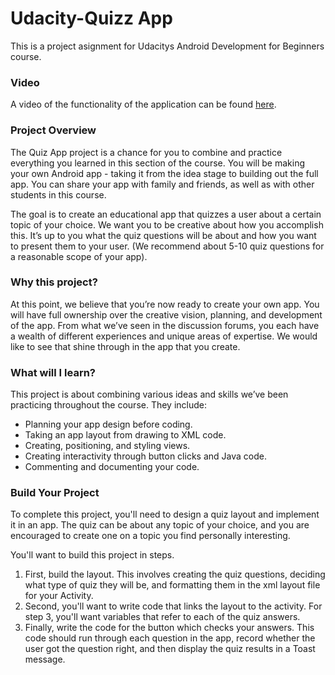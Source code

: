 # Udacity-Quizz App

This is a project asignment for Udacitys Android Development for Beginners course.

### Video
A video of the functionality of the application can be found [here](https://youtu.be/icfdMuR0VtA).

### Project Overview
The Quiz App project is a chance for you to combine and practice everything you learned in this section of the course. You will be making your own Android app - taking it from the idea stage to building out the full app. You can share your app with family and friends, as well as with other students in this course.

The goal is to create an educational app that quizzes a user about a certain topic of your choice. We want you to be creative about how you accomplish this. It’s up to you what the quiz questions will be about and how you want to present them to your user. (We recommend about 5-10 quiz questions for a reasonable scope of your app).

### Why this project?
At this point, we believe that you’re now ready to create your own app. You will have full ownership over the creative vision, planning, and development of the app. From what we’ve seen in the discussion forums, you each have a wealth of different experiences and unique areas of expertise. We would like to see that shine through in the app that you create.

### What will I learn?
This project is about combining various ideas and skills we’ve been practicing throughout the course. They include:
  * Planning your app design before coding.
  * Taking an app layout from drawing to XML code.
  * Creating, positioning, and styling views.
  * Creating interactivity through button clicks and Java code.
  * Commenting and documenting your code.

### Build Your Project
To complete this project, you'll need to design a quiz layout and implement it in an app. The quiz can be about any topic of your choice, and you are encouraged to create one on a topic you find personally interesting.

You'll want to build this project in steps.

  1. First, build the layout. This involves creating the quiz questions, deciding what type of quiz they will be, and formatting them in the xml layout file for your Activity.
  2. Second, you'll want to write code that links the layout to the activity. For step 3, you'll want variables that refer to each of the quiz answers.
  3. Finally, write the code for the button which checks your answers. This code should run through each question in the app, record whether the user got the question right, and then display the quiz results in a Toast message.
